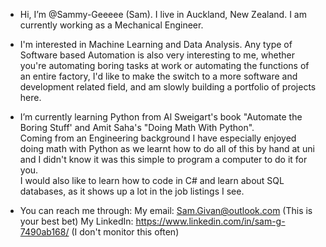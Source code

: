 - Hi, I’m @Sammy-Geeeee (Sam). I live in Auckland, New Zealand. 
I am currently working as a Mechanical Engineer.  

- I'm interested in Machine Learning and Data Analysis. Any type of Software based Automation is also very interesting to me, whether you're automating boring tasks at work or automating the functions of an entire factory,
  I'd like to make the switch to a more software and development related field, and am slowly building a portfolio of projects here. 
  
- I’m currently learning Python from Al Sweigart's book "Automate the Boring Stuff' and Amit Saha's "Doing Math With Python".  
  Coming from an Engineering background I have especially enjoyed doing math with Python as we learnt how to do all of this by hand at uni and I didn't know it was this simple to program a computer to do it for you.  
  I would also like to learn how to code in C# and learn about SQL databases, as it shows up a lot in the job listings I see.  
  
- You can reach me through:
  My email:     Sam.Givan@outlook.com                         (This is your best bet)
  My LinkedIn:  https://www.linkedin.com/in/sam-g-7490ab168/  (I don't monitor this often)
